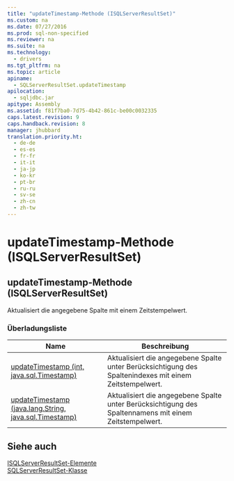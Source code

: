 ```yaml
---
title: "updateTimestamp-Methode (ISQLServerResultSet)"
ms.custom: na
ms.date: 07/27/2016
ms.prod: sql-non-specified
ms.reviewer: na
ms.suite: na
ms.technology: 
  - drivers
ms.tgt_pltfrm: na
ms.topic: article
apiname: 
  - SQLServerResultSet.updateTimestamp
apilocation: 
  - sqljdbc.jar
apitype: Assembly
ms.assetid: f81f7ba0-7d75-4b42-861c-be00c0032335
caps.latest.revision: 9
caps.handback.revision: 8
manager: jhubbard
translation.priority.ht: 
  - de-de
  - es-es
  - fr-fr
  - it-it
  - ja-jp
  - ko-kr
  - pt-br
  - ru-ru
  - sv-se
  - zh-cn
  - zh-tw
---
```

# updateTimestamp-Methode (ISQLServerResultSet)
    
## updateTimestamp\-Methode \(ISQLServerResultSet\)  
 Aktualisiert die angegebene Spalte mit einem Zeitstempelwert.  
  
### Überladungsliste  
  
|Name|Beschreibung|  
|----------|------------------|  
|[updateTimestamp \(int, java.sql.Timestamp\)](../content/updateTimestamp-Method--int--java.sql.Timestamp-.md)|Aktualisiert die angegebene Spalte unter Berücksichtigung des Spaltenindexes mit einem Zeitstempelwert.|  
|[updateTimestamp \(java.lang.String, java.sql.Timestamp\)](../content/updateTimestamp-Method--java.lang.String--java.sql.Timestamp-.md)|Aktualisiert die angegebene Spalte unter Berücksichtigung des Spaltennamens mit einem Zeitstempelwert.|  
  
## Siehe auch  
 [ISQLServerResultSet-Elemente](../content/SQLServerResultSet-Members.md)   
 [SQLServerResultSet-Klasse](../content/SQLServerResultSet-Class.md)  
  
  